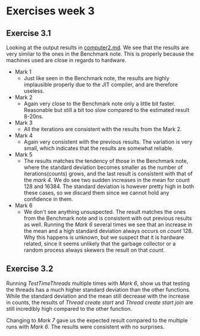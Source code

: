 # Exercises week 3

## Exercise 3.1

Looking at the output results in [computer2.md](computer2.md). We see that the results are very similar to the ones in the Benchmark note. This is properly because the machines used are close in regards to hardware. 

- Mark 1 
    - Just like seen in the Benchmark note, the results are highly implausible properly due to the JIT compiler, and are therefore useless. 
- Mark 2
    - Again very close to the Benchmark note only a little bit faster. Reasonable but still a bit too slow compared to the estimated result 8-20ns.
- Mark 3
    - All the iterations are consistent with the results from the Mark 2.
- Mark 4
    - Again very consistent with the previous results. The variation is very small, which indicates that the results are somewhat reliable.
- Mark 5
    - The results matches the tendency of those in the Benchmark note, where the standard deviation becomes smaller as the number of iterations(counts) grows, and the last result is consistent with that of the *mark 4*. We do see two sudden increases in the mean for count 128 and 16384. The standard deviation is however pretty high in both these cases, so we discard them since we cannot hold any confidence in them.
- Mark 6
    - We don't see anything unsuspected. The result matches the ones from the Benchmark note and is consistent with out previous results as well. Running the *Mark 6* several times we see that an increase in the mean and a high standard deviation always occurs on *count* 128. Why this happens is unknown, but we suspect that it is hardware related, since it seems unlikely that the garbage collector or a random process always skewers the result on that *count*.

## Exercise 3.2
Running *TestTimeThreads* multiple times with *Mark 6*, show us that testing the threads has a much higher standard deviation than the other functions. While the standard deviation and the mean still decrease with the increase in counts, the results of *Thread create start* and *Thread create start join* are still incredibly high compared to the other function. 

Changing to *Mark 7* gave us the expected result compared to the multiple runs with *Mark 6*. The results were consistent with no surprises. 

